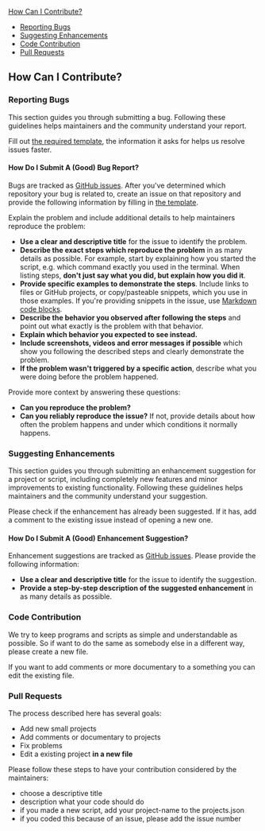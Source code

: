 
[How Can I Contribute?](#how-can-i-contribute)
  * [Reporting Bugs](#reporting-bugs)
  * [Suggesting Enhancements](#suggesting-enhancements)
  * [Code Contribution](#code-contribution)
  * [Pull Requests](#pull-requests)


## How Can I Contribute?

### Reporting Bugs

This section guides you through submitting a bug. Following these guidelines helps maintainers and the community understand your report.

 Fill out [the required template](https://github.com/DMeurer/small-projects/blob/main/.github/ISSUE_TEMPLATE/bug_report.md), the information it asks for helps us resolve issues faster.

#### How Do I Submit A (Good) Bug Report?

Bugs are tracked as [GitHub issues](https://guides.github.com/features/issues/). After you've determined which repository your bug is related to, create an issue on that repository and provide the following information by filling in [the template](https://github.com/DMeurer/small-projects/blob/main/.github/ISSUE_TEMPLATE/bug_report.md).

Explain the problem and include additional details to help maintainers reproduce the problem:

* **Use a clear and descriptive title** for the issue to identify the problem.
* **Describe the exact steps which reproduce the problem** in as many details as possible. For example, start by explaining how you started the script, e.g. which command exactly you used in the terminal. When listing steps, **don't just say what you did, but explain how you did it**.
* **Provide specific examples to demonstrate the steps**. Include links to files or GitHub projects, or copy/pasteable snippets, which you use in those examples. If you're providing snippets in the issue, use [Markdown code blocks](https://help.github.com/articles/markdown-basics/#multiple-lines).
* **Describe the behavior you observed after following the steps** and point out what exactly is the problem with that behavior.
* **Explain which behavior you expected to see instead.**
* **Include screenshots, videos and error messages if possible** which show you following the described steps and clearly demonstrate the problem.
* **If the problem wasn't triggered by a specific action**, describe what you were doing before the problem happened.

Provide more context by answering these questions:

* **Can you reproduce the problem?**
* **Can you reliably reproduce the issue?** If not, provide details about how often the problem happens and under which conditions it normally happens.

### Suggesting Enhancements

This section guides you through submitting an enhancement suggestion for a project or script, including completely new features and minor improvements to existing functionality. Following these guidelines helps maintainers and the community understand your suggestion.

Please check if the enhancement has already been suggested. If it has, add a comment to the existing issue instead of opening a new one.

#### How Do I Submit A (Good) Enhancement Suggestion?

Enhancement suggestions are tracked as [GitHub issues](https://guides.github.com/features/issues/). Please provide the following information:

* **Use a clear and descriptive title** for the issue to identify the suggestion.
* **Provide a step-by-step description of the suggested enhancement** in as many details as possible.

### Code Contribution

We try to keep programs and scripts as simple and understandable as possible. So if want to do the same as somebody else in a different way, please create a new file.

If you want to add comments or more documentary to a something you can edit the existing file.

### Pull Requests

The process described here has several goals:

- Add new small projects
- Add comments or documentary to projects
- Fix problems
- Edit a existing project **in a new file**

Please follow these steps to have your contribution considered by the maintainers:

- choose a descriptive title
- description what your code should do
- if you made a new script, add your project-name to the projects.json
- if you coded this because of an issue, please add the issue number
